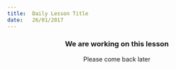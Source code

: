 ```yaml
---
title:  Daily Lesson Title
date:   26/01/2017
---
```


### <center>We are working on this lesson</center>
<center>Please come back later</center>